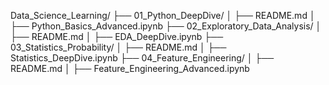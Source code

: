 Data_Science_Learning/
├── 01_Python_DeepDive/
│   ├── README.md
│   ├── Python_Basics_Advanced.ipynb
├── 02_Exploratory_Data_Analysis/
│   ├── README.md
│   ├── EDA_DeepDive.ipynb
├── 03_Statistics_Probability/
│   ├── README.md
│   ├── Statistics_DeepDive.ipynb
├── 04_Feature_Engineering/
│   ├── README.md
│   ├── Feature_Engineering_Advanced.ipynb
